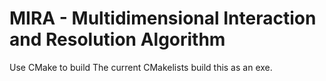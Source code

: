 # MIRA - Multidimensional Interaction and Resolution Algorithm
Use CMake to build
The current CMakelists build this as an exe.
